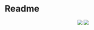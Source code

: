 # Readme

<div align="center">
  <img src="https://github-readme-stats.vercel.app/api?username=swatstar98&count_private=true&show_icons=true&theme=dark"/>
  <img src="https://github-readme-stats.vercel.app/api/top-langs/?username=swatstar98&theme=dark&layout=compact&count_private=true"/>
</div>
